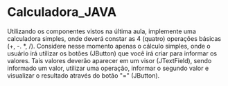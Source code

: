 # Calculadora_JAVA

Utilizando os componentes vistos na última aula, implemente uma calculadora simples, onde deverá constar as 4 (quatro) operações básicas (+, -. *, /). 
Considere nesse momento apenas o cálculo simples, onde o usuário irá utilizar os botões (JButton) que você irá criar para informar os valores. Tais valores deverão aparecer em um visor (JTextField), sendo informado um valor, utilizar uma operação, informar o segundo valor e visualizar o resultado através do botão "=" (JButton).
